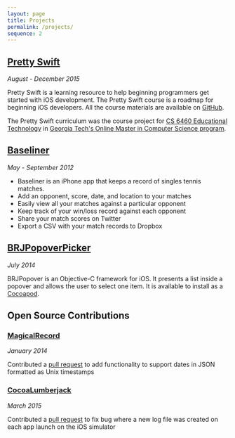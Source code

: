 ```yaml
---
layout: page
title: Projects
permalink: /projects/
sequence: 2
---
```


## [Pretty Swift](http://www.bixelcog.com/pretty-swift/)
*August - December 2015*

Pretty Swift is a learning resource to help beginning programmers get started with iOS development. The Pretty Swift course is a roadmap for beginning iOS developers. All the course materials are available on [GitHub](https://github.com/prettyswift).

The Pretty Swift curriculum was the course project for [CS 6460 Educational Technology](https://www.udacity.com/wiki/ud915) in [Georgia Tech's Online Master in Computer Science program](http://www.omscs.gatech.edu/).

## [Baseliner](https://itunes.apple.com/us/app/baseliner/id554343726?mt=8)
*May - September 2012*

- Baseliner is an iPhone app that keeps a record of singles tennis matches.
- Add an opponent, score, date, and location to your matches
- Easily view all your matches against a particular opponent
- Keep track of your win/loss record against each opponent
- Share your match scores on Twitter
- Export a CSV with your match records to Dropbox

## [BRJPopoverPicker](https://github.com/benrobjoh/BRJPopoverPicker)
*July 2014*

BRJPopover is an Objective-C framework for iOS. It presents a list inside a popover and allows the user to select one item. It is available to install as a [Cocoapod](http://cocoapods.org).

## Open Source Contributions

### [MagicalRecord](https://github.com/magicalpanda/MagicalRecord)
*January 2014*

Contributed a [pull request](https://github.com/magicalpanda/MagicalRecord/pull/627) to add functionality to support dates in JSON formatted as Unix timestamps

### [CocoaLumberjack](https://github.com/CocoaLumberjack/CocoaLumberjack)
*March 2015*

Contributed a [pull request](https://github.com/CocoaLumberjack/CocoaLumberjack/pull/464) to fix bug where a new log file was created on each app launch on the iOS simulator